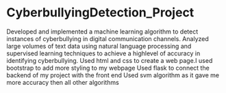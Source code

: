 # CyberbullyingDetection_Project

Developed and implemented a machine learning algorithm to detect instances of cyberbullying in digital communication channels.
Analyzed large volumes of text data using natural language processing and supervised learning techniques to achieve a highlevel of accuracy in identifying cyberbullying.
Used html and css to create a web page.I used bootstrap to add more styling to my webpage
Used flask to connect the backend of my project with the front end
Used svm algorithm as it gave me more accuracy then all other algorithms
